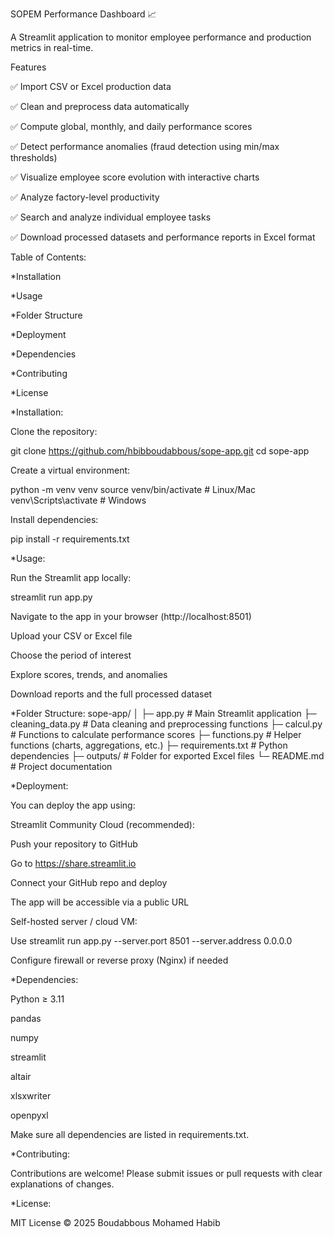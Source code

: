SOPEM Performance Dashboard 📈

A Streamlit application to monitor employee performance and production metrics in real-time.

Features

✅ Import CSV or Excel production data

✅ Clean and preprocess data automatically

✅ Compute global, monthly, and daily performance scores

✅ Detect performance anomalies (fraud detection using min/max thresholds)

✅ Visualize employee score evolution with interactive charts

✅ Analyze factory-level productivity

✅ Search and analyze individual employee tasks

✅ Download processed datasets and performance reports in Excel format

Table of Contents:

*Installation

*Usage

*Folder Structure

*Deployment

*Dependencies

*Contributing

*License

*Installation:

Clone the repository:

git clone https://github.com/hbibboudabbous/sope-app.git
cd sope-app


Create a virtual environment:

python -m venv venv
source venv/bin/activate  # Linux/Mac
venv\Scripts\activate     # Windows


Install dependencies:

pip install -r requirements.txt

*Usage:

Run the Streamlit app locally:

streamlit run app.py


Navigate to the app in your browser (http://localhost:8501)

Upload your CSV or Excel file

Choose the period of interest

Explore scores, trends, and anomalies

Download reports and the full processed dataset

*Folder Structure:
sope-app/
│
├─ app.py                  # Main Streamlit application
├─ cleaning_data.py        # Data cleaning and preprocessing functions
├─ calcul.py               # Functions to calculate performance scores
├─ functions.py            # Helper functions (charts, aggregations, etc.)
├─ requirements.txt        # Python dependencies
├─ outputs/                # Folder for exported Excel files
└─ README.md               # Project documentation

*Deployment:

You can deploy the app using:

Streamlit Community Cloud (recommended):

Push your repository to GitHub

Go to https://share.streamlit.io

Connect your GitHub repo and deploy

The app will be accessible via a public URL

Self-hosted server / cloud VM:

Use streamlit run app.py --server.port 8501 --server.address 0.0.0.0

Configure firewall or reverse proxy (Nginx) if needed

*Dependencies:

Python ≥ 3.11

pandas

numpy

streamlit

altair

xlsxwriter

openpyxl

Make sure all dependencies are listed in requirements.txt.

*Contributing:

Contributions are welcome!
Please submit issues or pull requests with clear explanations of changes.

*License:

MIT License © 2025 Boudabbous Mohamed Habib
